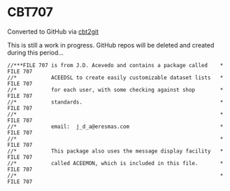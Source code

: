 # CBT707
Converted to GitHub via [cbt2git](https://github.com/wizardofzos/cbt2git)

This is still a work in progress. GitHub repos will be deleted and created during this period...

```
//***FILE 707 is from J.D. Acevedo and contains a package called    *   FILE 707
//*           ACEEDSL to create easily customizable dataset lists   *   FILE 707
//*           for each user, with some checking against shop        *   FILE 707
//*           standards.                                            *   FILE 707
//*                                                                 *   FILE 707
//*           email:  j_d_a@eresmas.com                             *   FILE 707
//*                                                                 *   FILE 707
//*           This package also uses the message display facility   *   FILE 707
//*           called ACEEMON, which is included in this file.       *   FILE 707
//*                                                                 *   FILE 707
```
